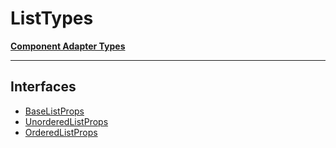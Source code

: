 # ListTypes

[**Component Adapter Types**](component-inventory.md)

***

## Interfaces

- [BaseListProps](List.ListTypes.Interface.BaseListProps.md)
- [UnorderedListProps](List.ListTypes.Interface.UnorderedListProps.md)
- [OrderedListProps](List.ListTypes.Interface.OrderedListProps.md)
